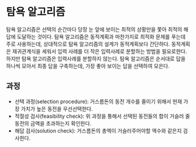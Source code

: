 # 탐욕 알고리즘
탐욕 알고리즘은 선택의 순간마다 당장 눈 앞에 보이는 최적의 상황만을 쫓아 최적의 해답에 도달하는 것이다. 탐욕 알고리즘은 동적계획과 마찬가지로 최적화 문제를 푸는데 주로 사용하는데, 상대적으로 탐욕 알고리즘의 설계가 동적계획보다 간단하다. 동적계획은 재귀관계식을 세워서 입력 사례를 더 작은 입력사례로 분할하는 방법을 필요로한다. 하지만 탐욕 알고리즘은 입력사례를 분할하지 않는다. 탐욕 알고리즘은 순서대로 답을 하나씩 모아서 최종 답을 구축하는데, 가장 좋아 보이는 답을 선택하여 모은다.

## 과정
- 선택 과정(selection procedure): 거스름돈의 동전 개수를 줄이기 위해서 현재 가장 가치가 높은 동전을 우선선택한다.
- 적절성 검사(feasibility check): 위 과정을 통해서 선택된 동전들의 합이 거슬러 줄 동전의 금액을 초과하는지 확인한다.
- 해답 검사(solution check): 거스름돈의 총액이 거슬러주어야할 액수와 같은지 검사한다.

